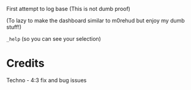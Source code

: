First attempt to log base (This is not dumb proof)

(To lazy to make the dashboard similar to m0rehud but enjoy my dumb stuff!)

``_help`` (so you can see your selection)
# Credits
Techno - 4:3 fix and bug issues 
